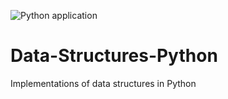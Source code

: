 ![Python application](https://github.com/Kinjalrk2k/Data-Structures-Python/workflows/Python%20application/badge.svg)
# Data-Structures-Python
Implementations of data structures in Python
